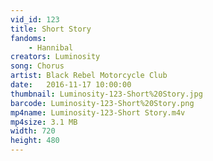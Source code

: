 ```yaml
---
vid_id: 123
title: Short Story
fandoms:
    - Hannibal
creators: Luminosity
song: Chorus
artist: Black Rebel Motorcycle Club
date:   2016-11-17 10:00:00
thumbnail: Luminosity-123-Short%20Story.jpg
barcode: Luminosity-123-Short%20Story.png
mp4name: Luminosity-123-Short Story.m4v
mp4size: 3.1 MB
width: 720
height: 480
---
```



